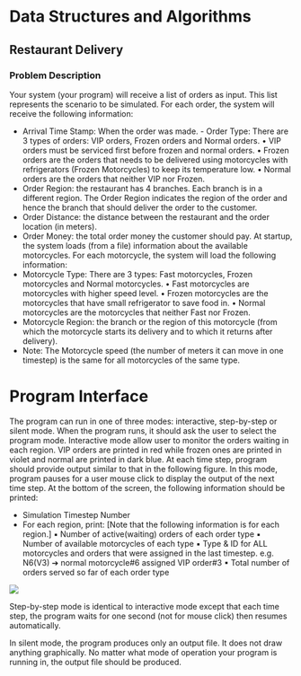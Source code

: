 # Data Structures and Algorithms
##     Restaurant Delivery

### Problem Description
Your system (your program) will receive a list of orders as input. This list represents the scenario to be simulated. For each order, the system will receive the following information:
- Arrival Time Stamp: When the order was made. - Order Type: There are 3 types of orders: VIP orders, Frozen orders and Normal orders.
• VIP orders must be serviced first before frozen and normal orders.
• Frozen orders are the orders that needs to be delivered using motorcycles with refrigerators (Frozen Motorcycles) to keep its temperature low.
• Normal orders are the orders that neither VIP nor Frozen.
- Order Region: the restaurant has 4 branches. Each branch is in a different region. The Order Region indicates the region of the order and hence the branch that should deliver the order to the customer.
- Order Distance: the distance between the restaurant and the order location (in meters).
- Order Money: the total order money the customer should pay.
At startup, the system loads (from a file) information about the available motorcycles. For each motorcycle, the system will load the following information:
- Motorcycle Type: There are 3 types: Fast motorcycles, Frozen motorcycles and Normal motorcycles.
• Fast motorcycles are motorcycles with higher speed level.
• Frozen motorcycles are the motorcycles that have small refrigerator to save food in.
• Normal motorcycles are the motorcycles that neither Fast nor Frozen.
- Motorcycle Region: the branch or the region of this motorcycle (from which the motorcycle starts its delivery and to which it returns after delivery).
- Note: The Motorcycle speed (the number of meters it can move in one timestep) is the same for all motorcycles of the same type.


# Program Interface

The program can run in one of three modes: interactive, step-by-step or silent mode.
When the program runs, it should ask the user to select the program mode.
Interactive mode allow user to monitor the orders waiting in each region. VIP orders are printed in red while frozen ones are printed in violet and normal are printed in dark blue.
At each time step, program should provide output similar to that in the following figure. In this mode, program pauses for a user mouse click to display the output of the next time step.
At the bottom of the screen, the following information should be printed:
- Simulation Timestep Number
- For each region, print: [Note that the following information is for each region.]
▪ Number of active(waiting) orders of each order type
▪ Number of available motorcycles of each type
▪ Type & ID for ALL motorcycles and orders that were assigned in the last timestep.
e.g. N6(V3) ➔ normal motorcycle#6 assigned VIP order#3
▪ Total number of orders served so far of each order type

![](https://github.com/D4rk1n/DS-Project/blob/master/ProjectInterface.jpg)


Step-by-step mode is identical to interactive mode except that each time step, the program waits for one second (not for mouse click) then resumes automatically.

In silent mode, the program produces only an output file. It does not draw anything graphically.
No matter what mode of operation your program is running in, the output file should be produced.

